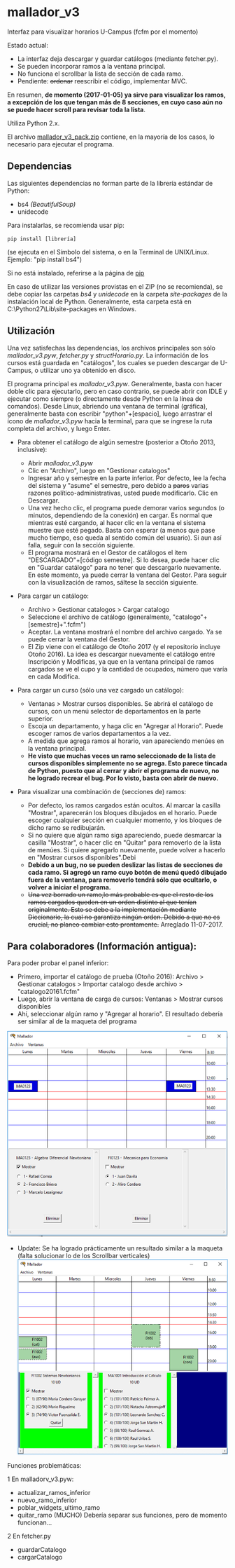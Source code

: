 # mallador_v3
Interfaz para visualizar horarios U-Campus (fcfm por el momento)

Estado actual:
- La interfaz deja descargar y guardar catálogos (mediante fetcher.py).
- Se pueden incorporar ramos a la ventana principal.
- No funciona el scrollbar la lista de sección de cada ramo.
- Pendiente: ~~ordenar~~ reescribir el código, implementar MVC.

En resumen, **de momento (2017-01-05) ya sirve para visualizar los ramos, a excepción de los que tengan más de 8 secciones, en cuyo caso aún no se puede hacer scroll para revisar toda la lista**.

Utiliza Python 2.x.

El archivo [mallador_v3_pack.zip](https://github.com/gaboflowers/mallador_v3/raw/master/mallador_v3_pack.zip) contiene, en la mayoría de los casos, lo necesario para ejecutar el programa.

## Dependencias  

Las siguientes dependencias no forman parte de la librería estándar de Python:
- bs4 *(BeautifulSoup)*
- unidecode

Para instalarlas, se recomienda usar pip:
```
pip install [librería]
```
(se ejecuta en el Símbolo del sistema, o en la Terminal de UNIX/Linux. Ejemplo: "pip install bs4")

Si no está instalado, referirse a la página de [pip](https://pip.pypa.io/en/stable/installing/)

En caso de utilizar las versiones provistas en el ZIP (no se recomienda), se debe copiar las carpetas *bs4* y *unidecode* en la carpeta *site-packages* de la instalación local de Python. Generalmente, esta carpeta está en C:\Python27\Lib\site-packages en Windows.

## Utilización

Una vez satisfechas las dependencias, los archivos principales son sólo *mallador_v3.pyw*, *fetcher.py* y *structHorario.py*.
La información de los cursos está guardada en "catálogos", los cuales se pueden descargar de U-Campus, o utilizar uno ya obtenido en disco.

El programa principal es *mallador_v3.pyw*. Generalmente, basta con hacer doble clic para ejecutarlo, pero en caso contrario, se puede abrir con IDLE y ejecutar como siempre (o directamente desde Python en la línea de comandos). Desde Linux, abriendo una ventana de terminal (gráfica), generalmente basta con escribir "python"+[espacio], luego arrastrar el ícono de *mallador_v3.pyw*
hacia la terminal, para que se ingrese la ruta completa del archivo, y luego Enter.

- Para obtener el catálogo de algún semestre (posterior a Otoño 2013, inclusive):
	- Abrir *mallador_v3.pyw*
	- Clic en "Archivo", luego en "Gestionar catalogos"
	- Ingresar año y semestre en la parte inferior. Por defecto, lee la fecha del sistema y "asume" el semestre, pero debido a ~~paros~~ varias razones político-administrativas, usted puede modificarlo. Clic en Descargar.
	- Una vez hecho clic, el programa puede demorar varios segundos (o minutos, dependiendo de la conexión) en cargar. Es normal que mientras esté cargando, al hacer clic en la ventana el sistema muestre que esté pegado. Basta con esperar (a menos que pase mucho tiempo, eso queda al sentido común del usuario). Si aun así falla, seguir con la sección siguiente.
	- El programa mostrará en el Gestor de catálogos el item "DESCARGADO"+[código semestre]. Si lo desea, puede hacer clic en "Guardar catálogo" para no tener que descargarlo nuevamente. En este momento, ya puede cerrar la ventana del Gestor. Para seguir con la visualización de ramos, sáltese la sección siguiente.

- Para cargar un catálogo:
	- Archivo > Gestionar catalogos > Cargar catalogo
	- Seleccione el archivo de catálogo (generalmente, "catalogo"+[semestre]+".fcfm")
	- Aceptar. La ventana mostrará el nombre del archivo cargado. Ya se puede cerrar la ventana del Gestor.
	- El Zip viene con el catálogo de Otoño 2017 (y el repositorio incluye Otoño 2016). La idea es descargar nuevamente el catálogo entre Inscripción y Modificas, ya que en la ventana principal de ramos cargados se ve el cupo y la cantidad de ocupados, número que varía en cada Modifica.
	
- Para cargar un curso (sólo una vez cargado un catálogo):
	- Ventanas > Mostrar cursos disponibles. Se abrirá el catálogo de cursos, con un menú selector de departamentos en la parte superior.
	- Escoja un departamento, y haga clic en "Agregar al Horario". Puede escoger ramos de varios departamentos a la vez.
	- A medida que agrega ramos al horario, van apareciendo menúes en la ventana principal.
	- **He visto que muchas veces un ramo seleccionado de la lista de cursos disponibles simplemente no se agrega. Esto parece tincada de Python, puesto que al cerrar y abrir el programa de nuevo, no he logrado recrear el bug. Por lo visto, basta con abrir de nuevo.**

- Para visualizar una combinación de (secciones de) ramos:
	- Por defecto, los ramos cargados están ocultos. Al marcar la casilla "Mostrar", aparecerán los bloques dibujados en el horario. Puede escoger cualquier sección en cualquier momento, y los bloques de dicho ramo se redibujarán.
	- Si no quiere que algún ramo siga apareciendo, puede desmarcar la casilla "Mostrar", o hacer clic en "Quitar" para removerlo de la lista de menúes. Si quiere agregarlo nuevamente, puede volver a hacerlo en "Mostrar cursos disponibles".Debi
	- **Debido a un bug, no se pueden deslizar las listas de secciones de cada ramo. Si agregó un ramo cuyo botón de menú quedó dibujado fuera de la ventana, para removerlo tendrá sólo que ocultarlo, o volver a iniciar el programa.**
	- ~~Una vez borrado un ramo,lo más probable es que el resto de los ramos cargados queden en un orden distinto al que tenían originalmente. Esto se debe a la implementación mediante Diccionario, la cual no garantiza ningún orden. Debido a que no es crucial, no planeo cambiar esto prontamente.~~ Arreglado 11-07-2017.
	
## Para colaboradores (Información antigua):

Para poder probar el panel inferior:
- Primero, importar el catálogo de prueba (Otoño 2016):
	Archivo > Gestionar catalogos > Importar catalogo desde archivo > "catalogo20161.fcfm"
- Luego, abrir la ventana de carga de cursos:
	Ventanas > Mostrar cursos disponibles
- Ahí, seleccionar algún ramo y "Agregar al horario". El resultado debería ser similar al de la maqueta del programa

![maqueta.png](https://raw.githubusercontent.com/gaboflowers/mallador_v3/master/maqueta.png)

- Update: Se ha logrado prácticamente un resultado similar a la maqueta (falta solucionar lo de los Scrollbar verticales)
![captura](https://raw.githubusercontent.com/gaboflowers/mallador_v3/master/captura_main.png)

Funciones problemáticas:

1  En malladorv_v3.pyw:
  - actualizar_ramos_inferior
  - nuevo_ramo_inferior
  - poblar_widgets_ultimo_ramo
  - quitar_ramo (MUCHO)
  Debería separar sus funciones, pero de momento funcionan...
  
2  En fetcher.py
  - guardarCatalogo
  - cargarCatalogo
  
